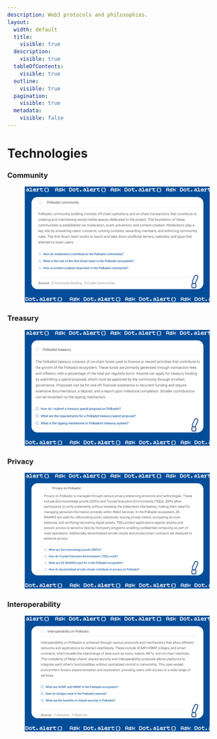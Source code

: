 ```yaml
---
description: Web3 protocols and philosophies.
layout:
  width: default
  title:
    visible: true
  description:
    visible: true
  tableOfContents:
    visible: true
  outline:
    visible: true
  pagination:
    visible: true
  metadata:
    visible: false
---
```


# Technologies

### Community

<figure><img src="../../.gitbook/assets/8COMMUNITY_Dot.alert().PNG" alt=""><figcaption></figcaption></figure>



### Treasury

<figure><img src="../../.gitbook/assets/14TREASURY_Dot.alert().png" alt=""><figcaption></figcaption></figure>



### Privacy

<figure><img src="../../.gitbook/assets/7PRIVACY_Dot.alert().PNG" alt=""><figcaption></figcaption></figure>



### Interoperability

<figure><img src="../../.gitbook/assets/12INTEROPERABILITY_Dot.alert().png" alt=""><figcaption></figcaption></figure>



